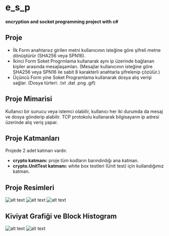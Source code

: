 # e_s_p
**encryption and socket programming project with c#**

## Proje
- İlk Form anahtarsız girilen metni kullanıcının isteğine göre şifreli metne dönüştürür (SHA256 veya SPN16).
- İkinci Form Soket Progrmlama kullanarak aynı ip üzerinde bağlanan kişiler arasında mesajlaşamları. (Mesajlar kullanıcının isteğine göre SHA256 veya SPN16 ile sabit 8 karakterli anahtarla şifrelenip çözülür.)
- Üçüncü Form yine Soket Programlama kullanarak dosya alış verişi sağlar. (Dosya türleri: .txt .dat .png .gif)

## Proje Mimarisi
Kullanıcı bir sunucu veya istemci olabilir, kullanıcı her iki durumda da mesaj ve dosya gönderip alabilir. TCP protokolu kullanarak bilgisayarın ip adresi üzerinde alış veriş yapar.

## Proje Katmanları
Projede 2 adet katman vardır.
- **crypto katmanı:** proje tüm kodların barındırdığı ana katman.
- **crypto.UnitTest katmanı:** white box testleri (Unit test) için kullandığımız katman.

## Proje Resimleri 
![alt text](https://github.com/[OmarElseyyid]/[e_s_p]/blob/[main]/images/1.png?raw=true)
![alt text](https://github.com/[OmarElseyyid]/[e_s_p]/blob/[main]/images/2.png?raw=true)
![alt text](https://github.com/[OmarElseyyid]/[e_s_p]/blob/[main]/images/3.png?raw=true)

## Kiviyat Grafiği ve Block Histogram
![alt text](https://github.com/[OmarElseyyid]/[e_s_p]/blob/[main]/images/Kiviat.png?raw=true)
![alt text](https://github.com/[OmarElseyyid]/[e_s_p]/blob/[main]/images/histogram.png?raw=true)
